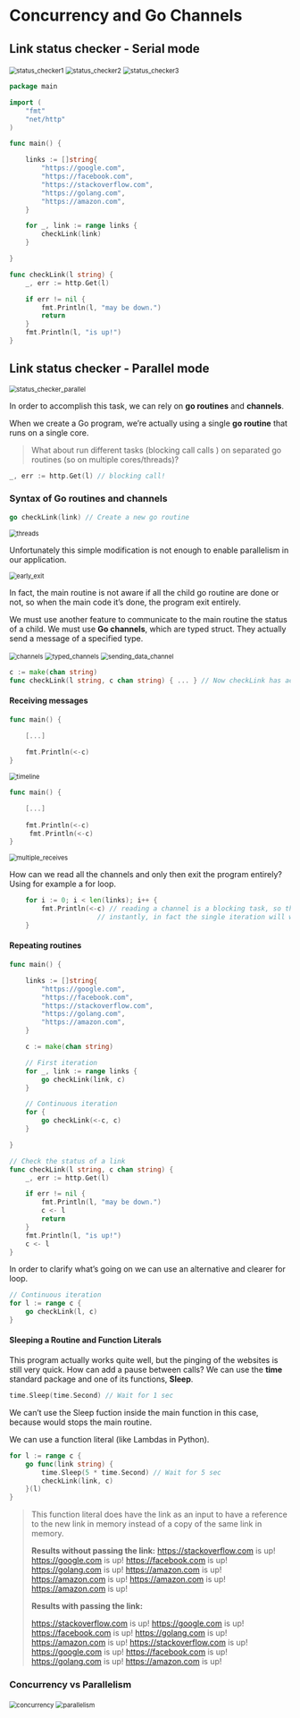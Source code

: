 # Concurrency and Go Channels



## Link status checker - Serial mode

<img src="img\status_checker1.png" alt="status_checker1" style="zoom:80%;" />



<img src="img\status_checker2.png" alt="status_checker2" style="zoom:80%;" />



<img src="img\status_checker3.png" alt="status_checker3" style="zoom:80%;" />



```go
package main

import (
	"fmt"
	"net/http"
)

func main() {

	links := []string{
		"https://google.com",
		"https://facebook.com",
		"https://stackoverflow.com",
		"https://golang.com",
		"https://amazon.com",
	}

	for _, link := range links {
		checkLink(link)
	}

}

func checkLink(l string) {
	_, err := http.Get(l)

	if err != nil {
		fmt.Println(l, "may be down.")
		return
	}
	fmt.Println(l, "is up!")
}
```



## Link status checker - Parallel mode

<img src="img\status_checker_parallel.png" alt="status_checker_parallel" style="zoom:80%;" />

In order to accomplish this task, we can rely on **go routines** and **channels**.

When we create a Go program, we’re actually using a single **go routine** that runs on a single core. 



> What about run different tasks (blocking call calls ) on separated go routines (so on multiple cores/threads)? 

```go
_, err := http.Get(l) // blocking call!
```



### Syntax of Go routines and channels

```go
go checkLink(link) // Create a new go routine
```

<img src="img\threads.png" alt="threads" style="zoom:80%;" />



Unfortunately this simple modification is not enough to enable parallelism in our application. 

<img src="img\early_exit.png" alt="early_exit" style="zoom:80%;" />

In fact, the main routine is not aware if all the child go routine are done or not, so when the main code it’s done, the program exit entirely. 

We must use another feature to communicate to the main routine the status of a child.
We must use **Go channels**, which are typed struct. They actually send a message of a specified type.

<img src="img\channels.png" alt="channels" style="zoom:80%;" />



<img src="img\typed_channels.png" alt="typed_channels" style="zoom:80%;" />



<img src="img\sending_data_channel.png" alt="sending_data_channel" style="zoom:80%;" />



```go
c := make(chan string)
func checkLink(l string, c chan string) { ... } // Now checkLink has access to our channel
```



#### Receiving messages

```go
func main() {

	[...]
	
	fmt.Println(<-c)
}
```

<img src="img\timeline.png" alt="timeline" style="zoom:80%;" />



```go
func main() {

	[...]
	
	fmt.Println(<-c)
     fmt.Println(<-c)
}
```



<img src="img\multiple_receives.png" alt="multiple_receives" style="zoom:80%;" />



How can we read all the channels and only then exit the program entirely? Using for example a for loop. 

```go
	for i := 0; i < len(links); i++ {
		fmt.Println(<-c) // reading a channel is a blocking task, so the for loop will not be executed
          			  // instantly, in fact the single iteration will wait a message in the channel
	}
```



#### Repeating routines

```go
func main() {

	links := []string{
		"https://google.com",
		"https://facebook.com",
		"https://stackoverflow.com",
		"https://golang.com",
		"https://amazon.com",
	}

	c := make(chan string)

	// First iteration
	for _, link := range links {
		go checkLink(link, c)
	}

	// Continuous iteration
	for {
		go checkLink(<-c, c)
	}

}

// Check the status of a link
func checkLink(l string, c chan string) {
	_, err := http.Get(l)

	if err != nil {
		fmt.Println(l, "may be down.")
		c <- l
		return
	}
	fmt.Println(l, "is up!")
	c <- l
}
```



In order to clarify what’s going on we can use an alternative and clearer for loop.

```go
// Continuous iteration
for l := range c {
	go checkLink(l, c)
}
```



#### Sleeping a Routine and Function Literals

This program actually works quite well, but the pinging of the websites is still very quick. How can add a pause between calls?
We can use the **time** standard package and one of its functions, **Sleep**.

```go
time.Sleep(time.Second) // Wait for 1 sec
```

We can’t use the Sleep fuction inside the main function in this case, because would stops the main routine. 

We can use a function literal (like Lambdas in Python).

```go
for l := range c {
	go func(link string) {
		time.Sleep(5 * time.Second) // Wait for 5 sec
		checkLink(link, c)
	}(l)
}
```

> This function literal does have the link as an input to have a reference to the new link in memory instead of a copy of the same link in memory.
>
> **Results without passing the link:**
> https://stackoverflow.com is up!
> https://google.com is up!
> https://facebook.com is up!
> https://golang.com is up!
> https://amazon.com is up!
> https://amazon.com is up!
> https://amazon.com is up!
> https://amazon.com is up!
>
> **Results with passing the link:**
>
> https://stackoverflow.com is up!
> https://google.com is up!
> https://facebook.com is up!
> https://golang.com is up!
> https://amazon.com is up!
> https://stackoverflow.com is up!
> https://google.com is up!
> https://facebook.com is up!
> https://golang.com is up!
> https://amazon.com is up!



### Concurrency vs Parallelism

<img src="img\concurrency.png" alt="concurrency" style="zoom:80%;" />



<img src="img\parallelism.png" alt="parallelism" style="zoom:80%;" />
